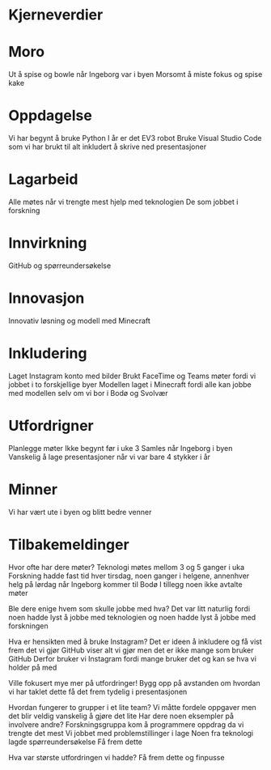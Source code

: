 # Kjerneverdier

# Moro
Ut å spise og bowle når Ingeborg var i byen
Morsomt å miste fokus og spise kake

# Oppdagelse
Vi har begynt å bruke Python
I år er det EV3 robot
Bruke Visual Studio Code som vi har brukt til alt inkludert å skrive ned presentasjoner

# Lagarbeid
Alle møtes når vi trengte mest hjelp med teknologien
De som jobbet i forskning

# Innvirkning
GitHub og spørreundersøkelse

# Innovasjon
Innovativ løsning og modell med Minecraft

# Inkludering
Laget Instagram konto med bilder
Brukt FaceTime og Teams møter fordi vi jobbet i to forskjellige byer
Modellen laget i Minecraft fordi alle kan jobbe med modellen selv om vi bor i Bodø og Svolvær

# Utfordrigner
Planlegge møter
Ikke begynt før i uke 3
Samles når Ingeborg i byen
Vanskelig å lage presentasjoner når vi var bare 4 stykker i år

# Minner
Vi har vært ute i byen og blitt bedre venner


# Tilbakemeldinger
Hvor ofte har dere møter?
Teknologi møtes mellom 3 og 5 ganger i uka
Forskning hadde fast tid hver tirsdag, noen ganger i helgene, annenhver helg på lørdag når Ingeborg kommer til Bodø
I tillegg noen ikke avtalte møter

Ble dere enige hvem som skulle jobbe med hva?
Det var litt naturlig fordi noen hadde lyst å jobbe med teknologien og noen hadde lyst å jobbe med forskningen

Hva er hensikten med å bruke Instagram?
Det er ideen å inkludere og få vist frem det vi gjør
GitHub viser alt vi gjør men det er ikke mange som bruker GitHub
Derfor bruker vi Instagram fordi mange bruker det og kan se hva vi holder på med

Ville fokusert mye mer på utfordringer!
Bygg opp på avstanden om hvordan vi har taklet dette få det frem tydelig i presentasjonen

Hvordan fungerer to grupper i et lite team?
Vi måtte fordele oppgaver men det blir veldig vanskelig å gjøre det lite
Har dere noen eksempler på involvere andre?
Forskningsgruppa kom å programmere oppdrag da vi trengte det mest
Vi jobbet med problemstillinger i lage
Noen fra teknologi lagde spørreundersøkelse
Få frem dette

Hva var største utfordringen vi hadde?
Få frem dette og finpusse





